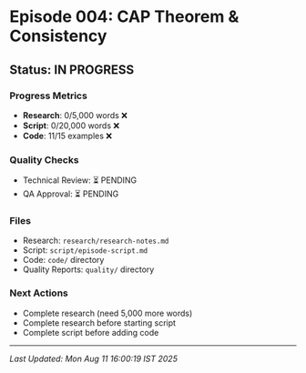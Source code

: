 # Episode 004: CAP Theorem & Consistency

## Status: IN PROGRESS

### Progress Metrics
- **Research**: 0/5,000 words ❌
- **Script**: 0/20,000 words ❌
- **Code**: 11/15 examples ❌

### Quality Checks
- Technical Review: ⏳ PENDING
- QA Approval: ⏳ PENDING

### Files
- Research: `research/research-notes.md`
- Script: `script/episode-script.md`
- Code: `code/` directory
- Quality Reports: `quality/` directory

### Next Actions
- Complete research (need 5,000 more words)
- Complete research before starting script
- Complete script before adding code

---
*Last Updated: Mon Aug 11 16:00:19 IST 2025*
